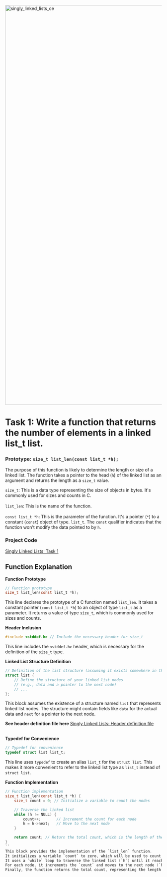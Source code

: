 <img width="1280" alt="singly_linked_lists_ce" src="https://github.com/manningstinson/holbertonschool-low_level_programming/assets/104523090/e6f8d517-2fab-4950-b48f-67f02f047654">

# Task 1: Write a function that returns the number of elements in a linked list_t list.

### Prototype: `size_t list_len(const list_t *h);`
The purpose of this function is likely to determine the length or size of a linked list. The function takes a pointer to the head (`h`) of the linked list as an argument and returns the length as a `size_t` value.

`size_t`: This is a data type representing the size of objects in bytes. It's commonly used for sizes and counts in C. <br> <br>
`list_len`: This is the name of the function.<br> <br>
`const list_t *h`: This is the parameter of the function. It's a pointer (`*`) to a constant (`const`) object of type.  `list_t`. The `const` qualifier indicates that the function won't modify the data pointed to by `h`.

### Project Code
[Singly Linked Lists: Task 1 ](https://github.com/manningstinson/holbertonschool-low_level_programming/blob/main/singly_linked_lists/1-list_len.c)

## Function Explanation

**Function Prototype**
```c
// Function prototype
size_t list_len(const list_t *h);
```
This line declares the prototype of a C function named `list_len`.
It takes a constant pointer (`const list_t *h`) to an object of type `list_t` as a parameter.
It returns a value of type `size_t`, which is commonly used for sizes and counts.

**Header Inclusion**
```c
#include <stddef.h> // Include the necessary header for size_t
```
This line includes the `<stddef.h>` header, which is necessary for the definition of the `size_t` type.

**Linked List Structure Definition**
```c
// Definition of the list structure (assuming it exists somewhere in the code)
struct list {
    // Define the structure of your linked list nodes
    // (e.g., data and a pointer to the next node)
    // ...
};
```
This block assumes the existence of a structure named `list` that represents linked list nodes.
The structure might contain fields like `data` for the actual data and `next` for a pointer to the next node.

**See header definition file here**
[Singly Linked Lists: Header definition file <br> <br>](https://github.com/manningstinson/holbertonschool-low_level_programming/blob/main/singly_linked_lists/lists.h)

**Typedef for Convenience**
```c
// Typedef for convenience
typedef struct list list_t;
```
This line uses `typedef` to create an alias `list_t` for the `struct list`.
This makes it more convenient to refer to the linked list type as `list_t` instead of `struct list`.

**Function Implementation**
```c
// Function implementation
size_t list_len(const list_t *h) {
    size_t count = 0; // Initialize a variable to count the nodes

    // Traverse the linked list
    while (h != NULL) {
        count++;       // Increment the count for each node
        h = h->next;   // Move to the next node
    }

    return count; // Return the total count, which is the length of the linked list
}
``
This block provides the implementation of the `list_len` function.
It initializes a variable `count` to zero, which will be used to count the nodes in the linked list.
It uses a `while` loop to traverse the linked list (`h`) until it reaches the end (when `h` becomes `NULL`).
For each node, it increments the `count` and moves to the next node (`h = h->next`).
Finally, the function returns the total count, representing the length of the linked list.
